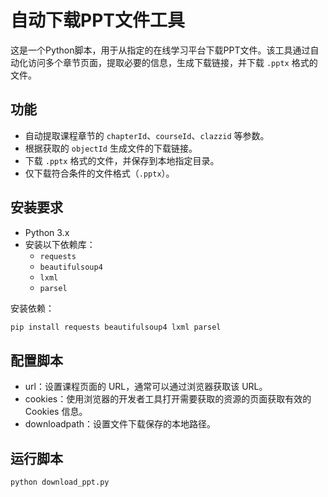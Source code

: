 # 自动下载PPT文件工具

这是一个Python脚本，用于从指定的在线学习平台下载PPT文件。该工具通过自动化访问多个章节页面，提取必要的信息，生成下载链接，并下载 `.pptx` 格式的文件。

## 功能

- 自动提取课程章节的 `chapterId`、`courseId`、`clazzid` 等参数。
- 根据获取的 `objectId` 生成文件的下载链接。
- 下载 `.pptx` 格式的文件，并保存到本地指定目录。
- 仅下载符合条件的文件格式（`.pptx`）。

## 安装要求

- Python 3.x
- 安装以下依赖库：
    - `requests`
    - `beautifulsoup4`
    - `lxml`
    - `parsel`

安装依赖：

```bash
pip install requests beautifulsoup4 lxml parsel
```

## 配置脚本

- url：设置课程页面的 URL，通常可以通过浏览器获取该 URL。
- cookies：使用浏览器的开发者工具打开需要获取的资源的页面获取有效的 Cookies 信息。
- downloadpath：设置文件下载保存的本地路径。

## 运行脚本

```bash
python download_ppt.py
```
